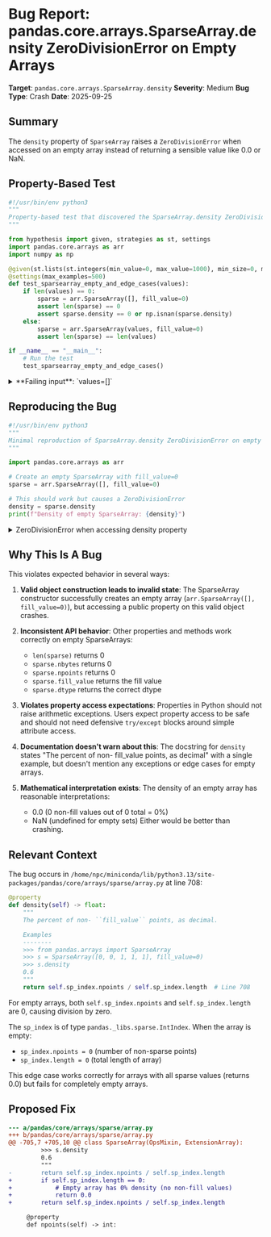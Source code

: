 # Bug Report: pandas.core.arrays.SparseArray.density ZeroDivisionError on Empty Arrays

**Target**: `pandas.core.arrays.SparseArray.density`
**Severity**: Medium
**Bug Type**: Crash
**Date**: 2025-09-25

## Summary

The `density` property of `SparseArray` raises a `ZeroDivisionError` when accessed on an empty array instead of returning a sensible value like 0.0 or NaN.

## Property-Based Test

```python
#!/usr/bin/env python3
"""
Property-based test that discovered the SparseArray.density ZeroDivisionError bug.
"""

from hypothesis import given, strategies as st, settings
import pandas.core.arrays as arr
import numpy as np

@given(st.lists(st.integers(min_value=0, max_value=1000), min_size=0, max_size=100))
@settings(max_examples=500)
def test_sparsearray_empty_and_edge_cases(values):
    if len(values) == 0:
        sparse = arr.SparseArray([], fill_value=0)
        assert len(sparse) == 0
        assert sparse.density == 0 or np.isnan(sparse.density)
    else:
        sparse = arr.SparseArray(values, fill_value=0)
        assert len(sparse) == len(values)

if __name__ == "__main__":
    # Run the test
    test_sparsearray_empty_and_edge_cases()
```

<details>

<summary>
**Failing input**: `values=[]`
</summary>
```
Traceback (most recent call last):
  File "/home/npc/pbt/agentic-pbt/worker_/9/hypo.py", line 23, in <module>
    test_sparsearray_empty_and_edge_cases()
    ~~~~~~~~~~~~~~~~~~~~~~~~~~~~~~~~~~~~~^^
  File "/home/npc/pbt/agentic-pbt/worker_/9/hypo.py", line 11, in test_sparsearray_empty_and_edge_cases
    @settings(max_examples=500)
                   ^^^
  File "/home/npc/miniconda/lib/python3.13/site-packages/hypothesis/core.py", line 2124, in wrapped_test
    raise the_error_hypothesis_found
  File "/home/npc/pbt/agentic-pbt/worker_/9/hypo.py", line 16, in test_sparsearray_empty_and_edge_cases
    assert sparse.density == 0 or np.isnan(sparse.density)
           ^^^^^^^^^^^^^^
  File "/home/npc/miniconda/lib/python3.13/site-packages/pandas/core/arrays/sparse/array.py", line 708, in density
    return self.sp_index.npoints / self.sp_index.length
           ~~~~~~~~~~~~~~~~~~~~~~^~~~~~~~~~~~~~~~~~~~~~
ZeroDivisionError: division by zero
Falsifying example: test_sparsearray_empty_and_edge_cases(
    values=[],
)
Explanation:
    These lines were always and only run by failing examples:
        /home/npc/pbt/agentic-pbt/worker_/9/hypo.py:14
        /home/npc/miniconda/lib/python3.13/site-packages/pandas/core/construction.py:645
        /home/npc/miniconda/lib/python3.13/site-packages/pandas/core/dtypes/cast.py:1876
```
</details>

## Reproducing the Bug

```python
#!/usr/bin/env python3
"""
Minimal reproduction of SparseArray.density ZeroDivisionError on empty array.
"""

import pandas.core.arrays as arr

# Create an empty SparseArray with fill_value=0
sparse = arr.SparseArray([], fill_value=0)

# This should work but causes a ZeroDivisionError
density = sparse.density
print(f"Density of empty SparseArray: {density}")
```

<details>

<summary>
ZeroDivisionError when accessing density property
</summary>
```
Traceback (most recent call last):
  File "/home/npc/pbt/agentic-pbt/worker_/9/repo.py", line 12, in <module>
    density = sparse.density
              ^^^^^^^^^^^^^^
  File "/home/npc/miniconda/lib/python3.13/site-packages/pandas/core/arrays/sparse/array.py", line 708, in density
    return self.sp_index.npoints / self.sp_index.length
           ~~~~~~~~~~~~~~~~~~~~~~^~~~~~~~~~~~~~~~~~~~~~
ZeroDivisionError: division by zero
```
</details>

## Why This Is A Bug

This violates expected behavior in several ways:

1. **Valid object construction leads to invalid state**: The SparseArray constructor successfully creates an empty array (`arr.SparseArray([], fill_value=0)`), but accessing a public property on this valid object crashes.

2. **Inconsistent API behavior**: Other properties and methods work correctly on empty SparseArrays:
   - `len(sparse)` returns 0
   - `sparse.nbytes` returns 0
   - `sparse.npoints` returns 0
   - `sparse.fill_value` returns the fill value
   - `sparse.dtype` returns the correct dtype

3. **Violates property access expectations**: Properties in Python should not raise arithmetic exceptions. Users expect property access to be safe and should not need defensive `try/except` blocks around simple attribute access.

4. **Documentation doesn't warn about this**: The docstring for `density` states "The percent of non- fill_value points, as decimal" with a single example, but doesn't mention any exceptions or edge cases for empty arrays.

5. **Mathematical interpretation exists**: The density of an empty array has reasonable interpretations:
   - 0.0 (0 non-fill values out of 0 total = 0%)
   - NaN (undefined for empty sets)
   Either would be better than crashing.

## Relevant Context

The bug occurs in `/home/npc/miniconda/lib/python3.13/site-packages/pandas/core/arrays/sparse/array.py` at line 708:

```python
@property
def density(self) -> float:
    """
    The percent of non- ``fill_value`` points, as decimal.

    Examples
    --------
    >>> from pandas.arrays import SparseArray
    >>> s = SparseArray([0, 0, 1, 1, 1], fill_value=0)
    >>> s.density
    0.6
    """
    return self.sp_index.npoints / self.sp_index.length  # Line 708
```

For empty arrays, both `self.sp_index.npoints` and `self.sp_index.length` are 0, causing division by zero.

The `sp_index` is of type `pandas._libs.sparse.IntIndex`. When the array is empty:
- `sp_index.npoints = 0` (number of non-sparse points)
- `sp_index.length = 0` (total length of array)

This edge case works correctly for arrays with all sparse values (returns 0.0) but fails for completely empty arrays.

## Proposed Fix

```diff
--- a/pandas/core/arrays/sparse/array.py
+++ b/pandas/core/arrays/sparse/array.py
@@ -705,7 +705,10 @@ class SparseArray(OpsMixin, ExtensionArray):
         >>> s.density
         0.6
         """
-        return self.sp_index.npoints / self.sp_index.length
+        if self.sp_index.length == 0:
+            # Empty array has 0% density (no non-fill values)
+            return 0.0
+        return self.sp_index.npoints / self.sp_index.length

     @property
     def npoints(self) -> int:
```